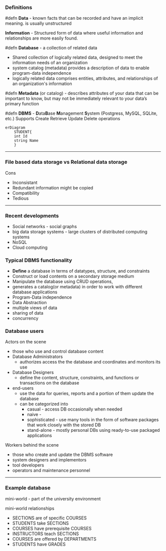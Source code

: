 ### Definitions

#defn **Data** - known facts that can be recorded and have an implicit meaning. is usually unstructured

**Information** - Structured form of data where useful information and relationships are more easily found.

#defn **Database** - a collection of related data
- Shared collection of logically related data, designed to meet the information needs of an organization
- system catalog (metadata) provides a description of data to enable program-data independence 
- logically related data comprises entities, attributes, and relationships of an organization's information

#defn **Metadata** (or catalog) - describes attributes of your data that can be important to know, but may not be immediately relevant to your data’s primary function

#defn **DBMS** - **D**ata**B**ase **M**anagement **S**ystem (Postgress, MySQL, SQLite, etc.) Supports Create Retrieve Update Delete operations
```mermaid
erDiagram
	STUDENT{
	int Id
	string Name
	}
```

---
### File based data storage vs Relational data storage
Cons
- Inconsistant
- Redundant information might be copied
- Compatibility
- Tedious

---
### Recent developments
- Social networks - social graphs
- big data storage systems - large clusters of distributed computing systems
- NoSQL
- Cloud computing


### Typical DBMS functionality
- **Define** a database in terms of datatypes, structure, and constraints
- Construct or load contents on a secondary storage medium
- Manipulate the database using CRUD operations, 
- generates a catalog(or metadata) in order to work with different database applications
- Program-Data independence
- Data Abstraction
- multiple views of data
- sharing of data
- concurrency

### Database users
Actors on the scene
- those who use and control database content
- Database Administrators
	- authorizes access the the database and coordinates and monitors its use
- Database Designers
	- define the content, structure, constraints, and functions or transactions on the database
- end-users
	- use the data for queries, reports and a portion of them update the database
	- can be categorized into 
		- casual - access DB occasionally when needed
		- naive - 
		- sophisticated - use many tools in the form of software packages that work closely with the stored DB
		- stand-alone - mostly personal DBs using ready-to-use packaged applications

Workers behind the scene
- those who create and update the DBMS software
- system designers and implementors
- tool developers
- operators and maintenance personnel

---
### Example database
mini-world - part of the university environment

mini-world relationships
- SECTIONS are of specific COURSES
- STUDENTS take SECTIONS
- COURSES have prerequisite COURSES
- INSTRUCTORS teach SECTIONS
- COURSES are offered by DEPARTMENTS
- STUDENTS have GRADES